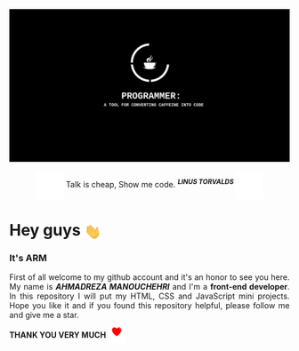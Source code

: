 <img src="https://github.com/78ar00m78/HCJ-MiniProjects/blob/master/ASSETS/MARKDOWN/BANNER/banner.png" alt="unableToLoadTheImage" />
<p align="center">
    <img src="https://github.com/78ar00m78/HCJ-MiniProjects/blob/master/ASSETS/MARKDOWN/GIF/fancy.gif" alt="unableToLoadTheImage" width="50" align="center" />
    Talk is cheap, Show me code.
    <sup>
        <strong>
            <em>LINUS TORVALDS</em>
        </strong>
    </sup>
    <img src="https://github.com/78ar00m78/HCJ-MiniProjects/blob/master/ASSETS/MARKDOWN/GIF/fancy.gif" alt="unableToLoadTheImage" width="50" align="center" />
</p>
<h1>
    Hey guys
    <img src="https://github.com/78ar00m78/HCJ-MiniProjects/blob/master/ASSETS/MARKDOWN/GIF/wavingHand.gif" alt="unableToLoadTheImage" width="30" align="center" />
</h1>
<h3>
    <strong>It's ARM</strong>
</h3>
<p align="justify">
    First of all welcome to my github account and it's an honor to see you here.
    My name is <strong><em>AHMADREZA MANOUCHEHRI</em></strong> and I'm a
    <strong>front-end developer</strong>. In this repository I will put my HTML,
    CSS and JavaScript mini projects. Hope you like it and if you found this
    repository helpful, please follow me and give me a star. 
    <p>
        <strong>THANK YOU VERY MUCH</strong>
        <img src="https://github.com/78ar00m78/HCJ-MiniProjects/blob/master/ASSETS/MARKDOWN/GIF/heart.gif" alt="unableToLoadTheImage" width="30" align="center"/>
    </p>
</p>
